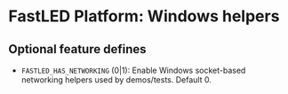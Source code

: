 # FastLED Platform: Windows helpers

## Optional feature defines

- `FASTLED_HAS_NETWORKING` (0|1): Enable Windows socket-based networking helpers used by demos/tests. Default 0.
